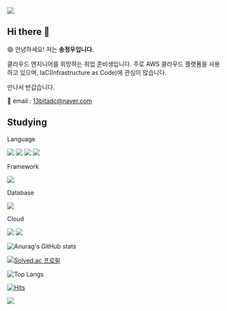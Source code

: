 <img src="https://capsule-render.vercel.app/api?type=waving&color=61DBF0&height=150&section=header" />

## Hi there 👋

😄 안녕하세요! 저는 <b>송정우입니다</b>.

클라우드 엔지니어를 희망하는 취업 준비생입니다. 주로 AWS 클라우드 플랫폼을 사용하고 있으며, IaC(Infrastructure as Code)에 관심이 많습니다. 

만나서 반갑습니다.

📧 email : 13bitadc@naver.com

## Studying

Language

<img src="https://img.shields.io/badge/C-00599C?style=for-the-badge&logo=c&logoColor=white" /> <img src="https://img.shields.io/badge/C%2B%2B-00599C?style=for-the-badge&logo=c%2B%2B&logoColor=white" /> <img src="https://img.shields.io/badge/Java-ED8B00?style=for-the-badge&logo=openjdk&logoColor=white" /> <img src="https://img.shields.io/badge/Python-3776AB?style=for-the-badge&logo=python&logoColor=white" />

Framework

<img src="https://img.shields.io/badge/Spring-6DB33F?style=for-the-badge&logo=spring&logoColor=white" />

Database

<img src="https://img.shields.io/badge/MySQL-00000F?style=for-the-badge&logo=mysql&logoColor=white" />

Cloud

<img src="https://img.shields.io/badge/Amazon_AWS-232F3E?style=for-the-badge&logo=amazon-aws&logoColor=white" /> <img src="https://img.shields.io/badge/terraform-%235835CC.svg?style=for-the-badge&logo=terraform&logoColor=white" />

![Anurag's GitHub stats](https://github-readme-stats.vercel.app/api?username=13byte&show_icons=true&theme=tokyonight) 

[![Solved.ac 프로필](http://mazassumnida.wtf/api/v2/generate_badge?boj=13bitadc)](https://solved.ac/13bitadc) 

![Top Langs](https://github-readme-stats.vercel.app/api/top-langs/?username=13byte&layout=compact)

[![Hits](https://hits.seeyoufarm.com/api/count/incr/badge.svg?url=https%3A%2F%2Fgithub.com%2F13byte&count_bg=%2379C83D&title_bg=%23555555&icon=&icon_color=%23E7E7E7&title=hits&edge_flat=false)](https://hits.seeyoufarm.com)

<img src="https://capsule-render.vercel.app/api?type=waving&color=61DBF0&height=150&section=footer" />
